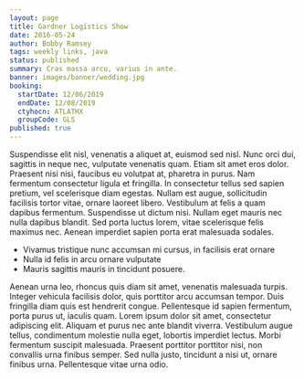 ```yaml
---
layout: page
title: Gardner Logistics Show
date: 2016-05-24
author: Bobby Ramsey
tags: weekly links, java
status: published
summary: Cras massa arcu, varius in ante.
banner: images/banner/wedding.jpg
booking:
  startDate: 12/06/2019
  endDate: 12/08/2019
  ctyhocn: ATLATHX
  groupCode: GLS
published: true
---
```

Suspendisse elit nisl, venenatis a aliquet at, euismod sed nisl. Nunc orci dui, sagittis in neque nec, vulputate venenatis quam. Etiam sit amet eros dolor. Praesent nisi nisi, faucibus eu volutpat at, pharetra in purus. Nam fermentum consectetur ligula et fringilla. In consectetur tellus sed sapien pretium, vel scelerisque diam egestas. Nullam est augue, sollicitudin facilisis tortor vitae, ornare laoreet libero. Vestibulum at felis a quam dapibus fermentum. Suspendisse ut dictum nisi. Nullam eget mauris nec nulla dapibus blandit. Sed porta luctus lorem, vitae scelerisque felis maximus nec. Aenean imperdiet sapien porta erat malesuada sodales.

* Vivamus tristique nunc accumsan mi cursus, in facilisis erat ornare
* Nulla id felis in arcu ornare vulputate
* Mauris sagittis mauris in tincidunt posuere.

Aenean urna leo, rhoncus quis diam sit amet, venenatis malesuada turpis. Integer vehicula facilisis dolor, quis porttitor arcu accumsan tempor. Duis fringilla diam quis est hendrerit congue. Pellentesque id sapien fermentum, porta purus ut, iaculis quam. Lorem ipsum dolor sit amet, consectetur adipiscing elit. Aliquam et purus nec ante blandit viverra. Vestibulum augue tellus, condimentum molestie nulla eget, lobortis imperdiet lectus. Morbi fermentum suscipit malesuada. Praesent porttitor porttitor nisi, non convallis urna finibus semper. Sed nulla justo, tincidunt a nisi ut, ornare finibus urna. Pellentesque vitae urna odio.
